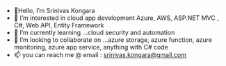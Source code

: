 - 👋Hello, I’m Srinivas Kongara
- 👀 I’m interested in cloud app development Azure, AWS, ASP.NET MVC , C#, Web API, Entity Framework
- 🌱 I’m currently learning ...cloud security and automation
- 💞️ I’m looking to collaborate on ...azure storage, azure function, azure monitoring, azure app service, anything with C# code
- 📫 you can reach me @ email : srinivas.kongara@gmail.com

<!---
srinivaskongara/srinivaskongara is a ✨ special ✨ repository because its `README.md` (this file) appears on your GitHub profile.
You can click the Preview link to take a look at your changes.
--->
